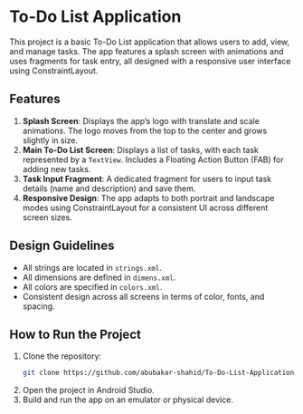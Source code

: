 # To-Do List Application

This project is a basic To-Do List application that allows users to add, view, and manage tasks. The app features a splash screen with animations and uses fragments for task entry, all designed with a responsive user interface using ConstraintLayout.

## Features
1. **Splash Screen**: Displays the app’s logo with translate and scale animations. The logo moves from the top to the center and grows slightly in size.
2. **Main To-Do List Screen**: Displays a list of tasks, with each task represented by a `TextView`. Includes a Floating Action Button (FAB) for adding new tasks.
3. **Task Input Fragment**: A dedicated fragment for users to input task details (name and description) and save them.
4. **Responsive Design**: The app adapts to both portrait and landscape modes using ConstraintLayout for a consistent UI across different screen sizes.

## Design Guidelines
- All strings are located in `strings.xml`.
- All dimensions are defined in `dimens.xml`.
- All colors are specified in `colors.xml`.
- Consistent design across all screens in terms of color, fonts, and spacing.

## How to Run the Project
1. Clone the repository:
    ```bash
    git clone https://github.com/abubakar-shahid/To-Do-List-Application.git
    ```
2. Open the project in Android Studio.
3. Build and run the app on an emulator or physical device.
